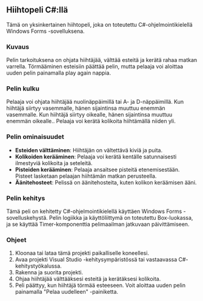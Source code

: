 ## Hiihtopeli C#:llä

Tämä on yksinkertainen hiihtopeli, joka on toteutettu C#-ohjelmointikielellä Windows Forms -sovelluksena.

### Kuvaus
Pelin tarkoituksena on ohjata hiihtäjää, välttää esteitä ja kerätä rahaa matkan varrella. Törmääminen esteisiin päättää pelin, mutta pelaaja voi aloittaa uuden pelin painamalla play again nappia.

### Pelin kulku
Pelaaja voi ohjata hiihtäjää nuolinäppäimillä tai A- ja D-näppäimillä. Kun hiihtäjä siirtyy vasemmalle, hänen sijaintinsa muuttuu enemmän vasemmalle. Kun hiihtäjä siirtyy oikealle, hänen sijaintinsa muuttuu enemmän oikealle.. Pelaaja voi kerätä kolikoita hiihtämällä niiden yli.

### Pelin ominaisuudet
- **Esteiden välttäminen**: Hiihtäjän on vältettävä kiviä ja puita.
- **Kolikoiden kerääminen**: Pelaaja voi kerätä kentälle satunnaisesti ilmestyviä kolikoita ja seteleitä.
- **Pisteiden kerääminen**: Pelaaja ansaitsee pisteitä etenemisestään. Pisteet lasketaan pelaajan hiihtämän matkan perusteella.
- **Äänitehosteet**: Pelissä on äänitehosteita, kuten kolikon keräämisen ääni.

### Pelin kehitys
Tämä peli on kehitetty C#-ohjelmointikielellä käyttäen Windows Forms -sovelluskehystä. Pelin logiikka ja käyttöliittymä on toteutettu Box-luokassa, ja se käyttää Timer-komponenttia pelimaailman jatkuvaan päivittämiseen.

### Ohjeet
1. Kloonaa tai lataa tämä projekti paikalliselle koneellesi.
2. Avaa projekti Visual Studio -kehitysympäristössä tai vastaavassa C#-kehitystyökalussa.
3. Rakenna ja suorita projekti.
4. Ohjaa hiihtäjää välttääksesi esteitä ja kerätäksesi kolikoita.
5. Peli päättyy, kun hiihtäjä törmää esteeseen. Voit aloittaa uuden pelin painamalla "Pelaa uudelleen" -painiketta.
